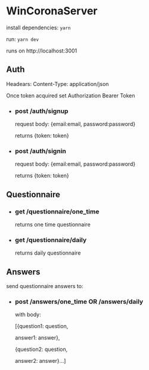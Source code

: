 # WinCoronaServer
install dependencies: `yarn`

run: `yarn dev`

runs on http://localhost:3001

## Auth
Headears: Content-Type: application/json

Once token acquired set Authorization Bearer Token
* ### post /auth/signup 
    request body: {email:email, password:password}
    
    returns {token: token}
* ### post /auth/signin
    request body: {email:email, password:password}

    returns {token: token}
## Questionnaire

* ### get /questionnaire/one_time
    returns one time questionnaire

* ### get /questionnaire/daily
    returns daily questionnaire

## Answers
send questionnaire answers to:
* ### post /answers/one_time OR /answers/daily
    with body: 
    
    [{question1: question,

    answer1: answer},

    {question2: question,

    answer2: answer}...]

    
